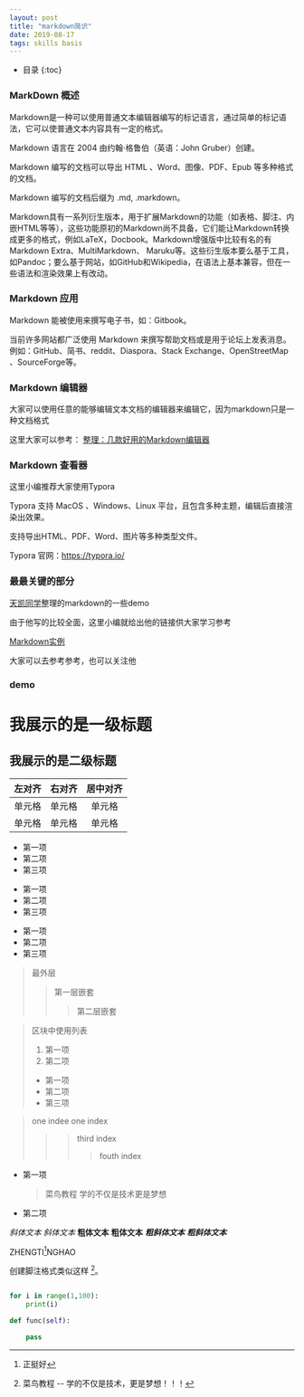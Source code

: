 ```yaml
---
layout: post
title: "markdown简识"
date: 2019-08-17 
tags: skills basis 
---
```




* 目录
{:toc}


<!-- # markdown简识 -->

### MarkDown 概述

Markdown是一种可以使用普通文本编辑器编写的标记语言，通过简单的标记语法，它可以使普通文本内容具有一定的格式。

Markdown 语言在 2004 由约翰·格鲁伯（英语：John Gruber）创建。

Markdown 编写的文档可以导出 HTML 、Word、图像、PDF、Epub 等多种格式的文档。

Markdown 编写的文档后缀为 .md, .markdown。

Markdown具有一系列衍生版本，用于扩展Markdown的功能（如表格、脚注、内嵌HTML等等），这些功能原初的Markdown尚不具备，它们能让Markdown转换成更多的格式，例如LaTeX，Docbook。Markdown增强版中比较有名的有Markdown Extra、MultiMarkdown、 Maruku等。这些衍生版本要么基于工具，如Pandoc；要么基于网站，如GitHub和Wikipedia，在语法上基本兼容，但在一些语法和渲染效果上有改动。

### Markdown 应用
Markdown 能被使用来撰写电子书，如：Gitbook。

当前许多网站都广泛使用 Markdown 来撰写帮助文档或是用于论坛上发表消息。例如：GitHub、简书、reddit、Diaspora、Stack Exchange、OpenStreetMap 、SourceForge等。


### Markdown 编辑器
大家可以使用任意的能够编辑文本文档的编辑器来编辑它，因为markdown只是一种文档格式

这里大家可以参考： [整理：几款好用的Markdown编辑器](https://blog.csdn.net/bat67/article/details/72804251)

### Markdown 查看器
这里小编推荐大家使用Typora

Typora 支持 MacOS 、Windows、Linux 平台，且包含多种主题，编辑后直接渲染出效果。

支持导出HTML、PDF、Word、图片等多种类型文件。

Typora 官网：https://typora.io/

### 最最关键的部分
[天凯同学](https://ttk1907.github.io/)整理的markdown的一些demo

由于他写的比较全面，这里小编就给出他的链接供大家学习参考

[Markdown实例](https://ttk1907.github.io/2019/08/16/markdown-to-application/)

大家可以去参考参考，也可以关注他

### demo

我展示的是一级标题
=================

我展示的是二级标题
-----------------

| 左对齐 | 右对齐 | 居中对齐 |
| :-----| ----: | :----: |
| 单元格 | 单元格 | 单元格 |
| 单元格 | 单元格 | 单元格 |

* 第一项
* 第二项
* 第三项

+ 第一项
+ 第二项
+ 第三项


- 第一项
- 第二项
- 第三项

> 最外层
> > 第一层嵌套
> > > 第二层嵌套

> 区块中使用列表
> 1. 第一项
> 2. 第二项
> + 第一项
> + 第二项
> + 第三项

>one indee
>one index
>>>third index
>>>>fouth index

* 第一项
    > 菜鸟教程
    > 学的不仅是技术更是梦想
* 第二项

*斜体文本*
_斜体文本_
**粗体文本**
__粗体文本__
***粗斜体文本***
___粗斜体文本___

ZHENGTI[^1]NGHAO  

[^1]:正挺好



创建脚注格式类似这样 [^RUNOOB]。

[^RUNOOB]: 菜鸟教程 -- 学的不仅是技术，更是梦想！！！


```python

for i in range(1,100):
    print(i)

def func(self):
    
    pass

```




